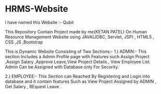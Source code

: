 
# HRMS-Website

I have named this Website :- Qubit

This Repository Contain Project made by me(KETAN PATEL) On Human Resource Management Website using JAVA(JDBC, Servlet, JSP) , HTML5 , CSS ,JS ,Bootstrap 

This is Dynamic Website Consisting of Two Sections:-
1.) ADMIN:- This section Includes a Admin Profile page with Features such Assign Project ,Assign Salary ,Approve Leave,View Project Details , View Employee List. Admin Can be Assigned with Database only For Security.

2.) EMPLOYEE:- This Section can Reached By Registering and Login into database and it contain features Such as View Project Assigned by ADMIN , Get Salary , REquest Leave . 
